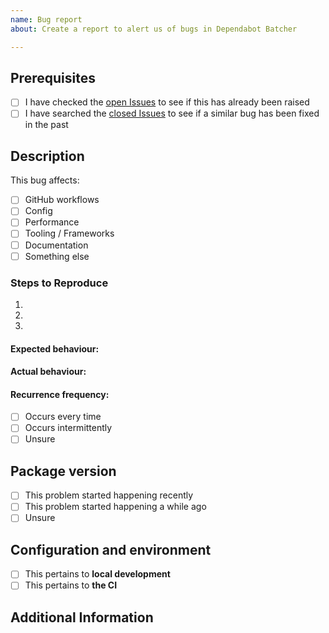 ```yaml
---
name: Bug report
about: Create a report to alert us of bugs in Dependabot Batcher

---
```


## Prerequisites

* [ ] I have checked the [open Issues](https://github.com/Legal-and-General/dependabot-batcher/issues) to see if this has already been raised
* [ ] I have searched the [closed Issues](https://github.com/Legal-and-General/dependabot-batcher/issues?q=is%3Aissue+is%3Aclosed) to see if a similar bug has been fixed in the past

## Description

This bug affects:

* [ ] GitHub workflows
* [ ] Config
* [ ] Performance
* [ ] Tooling / Frameworks
* [ ] Documentation
* [ ] Something else

### Steps to Reproduce

<!-- Describe the exact steps which reproduce the problem in as many details as possible -->

1. <!-- First Step -->
2. <!-- Second Step -->
3. <!-- and so on… -->

#### Expected behaviour:

<!-- What you expect to happen -->

#### Actual behaviour:

<!-- What actually happens -->

#### Recurrence frequency:

* [ ] Occurs every time
* [ ] Occurs intermittently
* [ ] Unsure

## Package version

* [ ] This problem started happening recently
* [ ] This problem started happening a while ago
* [ ] Unsure

<!-- If you know the package version when this was introduced, please write below -->

## Configuration and environment

<!-- Include details about the configuration and environment -->

* [ ] This pertains to **local development**
* [ ] This pertains to **the CI**

## Additional Information

<!-- Include any additional information, markdown code snippets, screenshots and such -->
